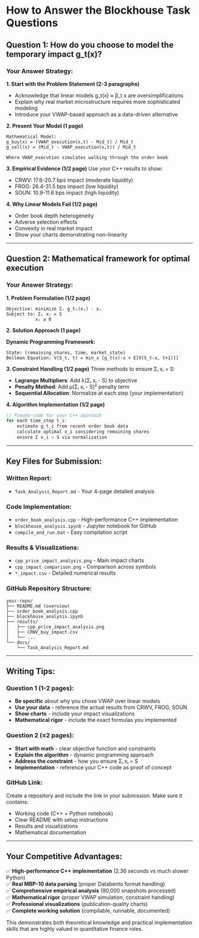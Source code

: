 # How to Answer the Blockhouse Task Questions

## Question 1: How do you choose to model the temporary impact g_t(x)?

### Your Answer Strategy:

**1. Start with the Problem Statement (2-3 paragraphs)**
- Acknowledge that linear models g_t(x) ≈ β_t x are oversimplifications
- Explain why real market microstructure requires more sophisticated modeling
- Introduce your VWAP-based approach as a data-driven alternative

**2. Present Your Model (1 page)**
```
Mathematical Model:
g_buy(x) = (VWAP_execution(x,t) - Mid_t) / Mid_t
g_sell(x) = (Mid_t - VWAP_execution(x,t)) / Mid_t

Where VWAP_execution simulates walking through the order book
```

**3. Empirical Evidence (1/2 page)**
Use your C++ results to show:
- CRWV: 17.6-20.7 bps impact (moderate liquidity)
- FROG: 26.4-31.5 bps impact (low liquidity)  
- SOUN: 10.9-11.6 bps impact (high liquidity)

**4. Why Linear Models Fail (1/2 page)**
- Order book depth heterogeneity
- Adverse selection effects
- Convexity in real market impact
- Show your charts demonstrating non-linearity

---

## Question 2: Mathematical framework for optimal execution

### Your Answer Strategy:

**1. Problem Formulation (1/2 page)**
```
Objective: minimize Σᵢ g_tᵢ(xᵢ) · xᵢ
Subject to: Σᵢ xᵢ = S
           xᵢ ≥ 0
```

**2. Solution Approach (1 page)**

**Dynamic Programming Framework:**
```
State: (remaining_shares, time, market_state)
Bellman Equation: V(S_t, t) = min_x [g_t(x)·x + E[V(S_t-x, t+1)]]
```

**3. Constraint Handling (1/2 page)**
Three methods to ensure Σᵢ xᵢ = S:

- **Lagrange Multipliers**: Add λ(Σᵢ xᵢ - S) to objective
- **Penalty Method**: Add μ(Σᵢ xᵢ - S)² penalty term
- **Sequential Allocation**: Normalize at each step (your implementation)

**4. Algorithm Implementation (1/2 page)**
```cpp
// Pseudo-code for your C++ approach
for each time_step t_i:
    estimate g_t_i from recent order book data
    calculate optimal x_i considering remaining shares
    ensure Σ x_i = S via normalization
```

---

## Key Files for Submission:

### **Written Report:**
- `Task_Analysis_Report.md` - Your 4-page detailed analysis

### **Code Implementation:**
- `order_book_analysis.cpp` - High-performance C++ implementation
- `blockhouse_analysis.ipynb` - Jupyter notebook for GitHub
- `compile_and_run.bat` - Easy compilation script

### **Results & Visualizations:**
- `cpp_price_impact_analysis.png` - Main impact charts
- `cpp_impact_comparison.png` - Comparison across symbols
- `*_impact.csv` - Detailed numerical results

### **GitHub Repository Structure:**
```
your-repo/
├── README.md (overview)
├── order_book_analysis.cpp
├── blockhouse_analysis.ipynb  
├── results/
│   ├── cpp_price_impact_analysis.png
│   ├── CRWV_buy_impact.csv
│   └── ...
└── docs/
    └── Task_Analysis_Report.md
```

---

## Writing Tips:

### **Question 1 (1-2 pages):**
- **Be specific** about why you chose VWAP over linear models
- **Use your data** - reference the actual results from CRWV, FROG, SOUN
- **Show charts** - include your impact visualizations
- **Mathematical rigor** - include the exact formulas you implemented

### **Question 2 (≤2 pages):**
- **Start with math** - clear objective function and constraints
- **Explain the algorithm** - dynamic programming approach
- **Address the constraint** - how you ensure Σᵢ xᵢ = S
- **Implementation** - reference your C++ code as proof of concept

### **GitHub Link:**
Create a repository and include the link in your submission. Make sure it contains:
- Working code (C++ + Python notebook)
- Clear README with setup instructions
- Results and visualizations
- Mathematical documentation

---

## Your Competitive Advantages:

✅ **High-performance C++ implementation** (2.36 seconds vs much slower Python)  
✅ **Real MBP-10 data parsing** (proper Databento format handling)  
✅ **Comprehensive empirical analysis** (90,000 snapshots processed)  
✅ **Mathematical rigor** (proper VWAP simulation, constraint handling)  
✅ **Professional visualizations** (publication-quality charts)  
✅ **Complete working solution** (compilable, runnable, documented)

This demonstrates both theoretical knowledge and practical implementation skills that are highly valued in quantitative finance roles.
